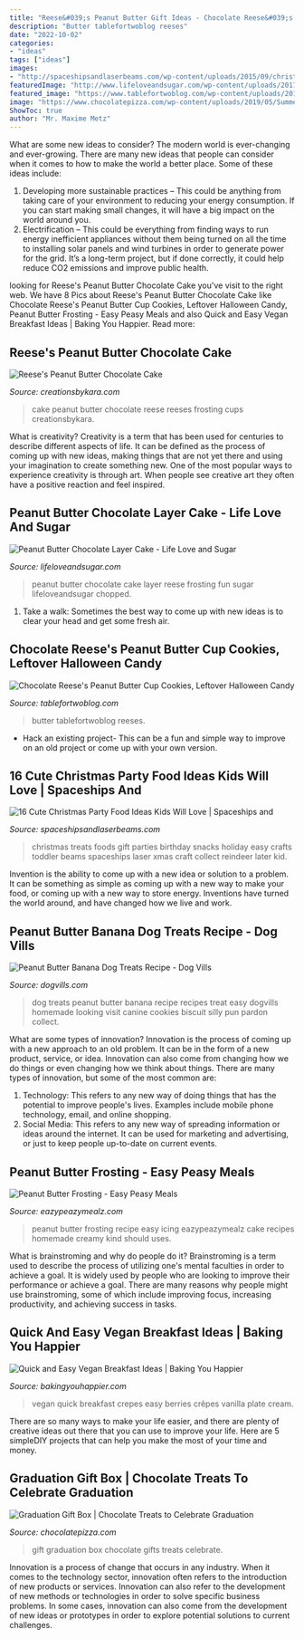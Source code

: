 ```yaml
---
title: "Reese&#039;s Peanut Butter Gift Ideas - Chocolate Reese&#039;s Peanut Butter Cup Cookies, Leftover Halloween Candy"
description: "Butter tablefortwoblog reeses"
date: "2022-10-02"
categories:
- "ideas"
tags: ["ideas"]
images:
- "http://spaceshipsandlaserbeams.com/wp-content/uploads/2015/09/christmas-party-food-ideas-for-kids.jpg"
featuredImage: "http://www.lifeloveandsugar.com/wp-content/uploads/2017/01/Peanut-Butter-Chocolate-Cake3.jpg"
featured_image: "https://www.tablefortwoblog.com/wp-content/uploads/2019/10/Chocolate-Reeses-Peanut-Butter-Cup-Cookies-10-1024x1536.jpg"
image: "https://www.chocolatepizza.com/wp-content/uploads/2019/05/Summer-Sensation-gift-box-graduation-1024x831.jpg"
ShowToc: true
author: "Mr. Maxime Metz"
---
```



What are some new ideas to consider?
The modern world is ever-changing and ever-growing. There are many new ideas that people can consider when it comes to how to make the world a better place. Some of these ideas include: 
1. Developing more sustainable practices – This could be anything from taking care of your environment to reducing your energy consumption. If you can start making small changes, it will have a big impact on the world around you. 
2. Electrification – This could be everything from finding ways to run energy inefficient appliances without them being turned on all the time to installing solar panels and wind turbines in order to generate power for the grid. It’s a long-term project, but if done correctly, it could help reduce CO2 emissions and improve public health. 

	

		
looking for Reese&#039;s Peanut Butter Chocolate Cake you've visit to the right web. We have 8 Pics about Reese&#039;s Peanut Butter Chocolate Cake like Chocolate Reese&#039;s Peanut Butter Cup Cookies, Leftover Halloween Candy, Peanut Butter Frosting - Easy Peasy Meals and also Quick and Easy Vegan Breakfast Ideas | Baking You Happier. Read more:
		
    
## Reese&#039;s Peanut Butter Chocolate Cake

<img loading=lazy src="https://www.creationsbykara.com/wp-content/uploads/2010/06/Reeses-Peanut-Butter-Cake-014-1.jpg" onerror="this.onerror=null;this.src='https://tse2.mm.bing.net/th?id=OIP.Fvx7fcQn-EplzikDI9kyQAHaLr&amp;pid=15.1';" alt="Reese&#039;s Peanut Butter Chocolate Cake">

_Source: creationsbykara.com_

>cake peanut butter chocolate reese reeses frosting cups creationsbykara. 

	

What is creativity?
Creativity is a term that has been used for centuries to describe different aspects of life. It can be defined as the process of coming up with new ideas, making things that are not yet there and using your imagination to create something new. One of the most popular ways to experience creativity is through art. When people see creative art they often have a positive reaction and feel inspired.

    
## Peanut Butter Chocolate Layer Cake - Life Love And Sugar

<img loading=lazy src="http://www.lifeloveandsugar.com/wp-content/uploads/2017/01/Peanut-Butter-Chocolate-Cake3.jpg" onerror="this.onerror=null;this.src='https://tse4.mm.bing.net/th?id=OIP.-ema5Nhnx1utVEumckjsGgHaLH&amp;pid=15.1';" alt="Peanut Butter Chocolate Layer Cake - Life Love and Sugar">

_Source: lifeloveandsugar.com_

>peanut butter chocolate cake layer reese frosting fun sugar lifeloveandsugar chopped. 

	

1. Take a walk: Sometimes the best way to come up with new ideas is to clear your head and get some fresh air.

    
## Chocolate Reese&#039;s Peanut Butter Cup Cookies, Leftover Halloween Candy

<img loading=lazy src="https://www.tablefortwoblog.com/wp-content/uploads/2019/10/Chocolate-Reeses-Peanut-Butter-Cup-Cookies-10-1024x1536.jpg" onerror="this.onerror=null;this.src='https://tse4.mm.bing.net/th?id=OIP.bUEKxpkTpnB3jx3x_DIlOgHaLH&amp;pid=15.1';" alt="Chocolate Reese&#039;s Peanut Butter Cup Cookies, Leftover Halloween Candy">

_Source: tablefortwoblog.com_

>butter tablefortwoblog reeses. 

	

- Hack an existing project- This can be a fun and simple way to improve on an old project or come up with your own version.

    
## 16 Cute Christmas Party Food Ideas Kids Will Love | Spaceships And

<img loading=lazy src="http://spaceshipsandlaserbeams.com/wp-content/uploads/2015/09/christmas-party-food-ideas-for-kids.jpg" onerror="this.onerror=null;this.src='https://tse2.mm.bing.net/th?id=OIP.3iK8rw67ZWsB_9TTw36rawHaLH&amp;pid=15.1';" alt="16 Cute Christmas Party Food Ideas Kids Will Love | Spaceships and">

_Source: spaceshipsandlaserbeams.com_

>christmas treats foods gift parties birthday snacks holiday easy crafts toddler beams spaceships laser xmas craft collect reindeer later kid. 

	

Invention is the ability to come up with a new idea or solution to a problem. It can be something as simple as coming up with a new way to make your food, or coming up with a new way to store energy. Inventions have turned the world around, and have changed how we live and work.

    
## Peanut Butter Banana Dog Treats Recipe - Dog Vills

<img loading=lazy src="https://www.dogvills.com/wp-content/uploads/2015/01/Banana-Peanut-Butter-Dog-Treats.jpg" onerror="this.onerror=null;this.src='https://tse2.mm.bing.net/th?id=OIP.Jr4WskoI6gs5g3Oi7ir8nwHaLH&amp;pid=15.1';" alt="Peanut Butter Banana Dog Treats Recipe - Dog Vills">

_Source: dogvills.com_

>dog treats peanut butter banana recipe recipes treat easy dogvills homemade looking visit canine cookies biscuit silly pun pardon collect. 

	

What are some types of innovation?
Innovation is the process of coming up with a new approach to an old problem. It can be in the form of a new product, service, or idea. Innovation can also come from changing how we do things or even changing how we think about things. There are many types of innovation, but some of the most common are: 
1) Technology: This refers to any new way of doing things that has the potential to improve people's lives. Examples include mobile phone technology, email, and online shopping. 
2) Social Media: This refers to any new way of spreading information or ideas around the internet. It can be used for marketing and advertising, or just to keep people up-to-date on current events.

    
## Peanut Butter Frosting - Easy Peasy Meals

<img loading=lazy src="https://www.eazypeazymealz.com/wp-content/uploads/2013/07/Peanut-Butter-Frosting-3-683x1024.jpg" onerror="this.onerror=null;this.src='https://tse2.mm.bing.net/th?id=OIP.CAJ2PrFpjA5h-LfKF5XaagHaLG&amp;pid=15.1';" alt="Peanut Butter Frosting - Easy Peasy Meals">

_Source: eazypeazymealz.com_

>peanut butter frosting recipe easy icing eazypeazymealz cake recipes homemade creamy kind should uses. 

	

What is brainstroming and why do people do it?
Brainstroming is a term used to describe the process of utilizing one's mental faculties in order to achieve a goal. It is widely used by people who are looking to improve their performance or achieve a goal. There are many reasons why people might use brainstroming, some of which include improving focus, increasing productivity, and achieving success in tasks.

    
## Quick And Easy Vegan Breakfast Ideas | Baking You Happier

<img loading=lazy src="https://www.bakingyouhappier.com/wp-content/uploads/2019/01/11-683x1024.jpeg" onerror="this.onerror=null;this.src='https://tse1.mm.bing.net/th?id=OIP.T38Y208HMMnQpCQ7mB1MfAHaLG&amp;pid=15.1';" alt="Quick and Easy Vegan Breakfast Ideas | Baking You Happier">

_Source: bakingyouhappier.com_

>vegan quick breakfast crepes easy berries crêpes vanilla plate cream. 

	

There are so many ways to make your life easier, and there are plenty of creative ideas out there that you can use to improve your life. Here are 5 simpleDIY projects that can help you make the most of your time and money.

    
## Graduation Gift Box | Chocolate Treats To Celebrate Graduation

<img loading=lazy src="https://www.chocolatepizza.com/wp-content/uploads/2019/05/Summer-Sensation-gift-box-graduation-1024x831.jpg" onerror="this.onerror=null;this.src='https://tse3.mm.bing.net/th?id=OIP.ufVNOzEhfYoiHLOrJC-ohgHaGA&amp;pid=15.1';" alt="Graduation Gift Box | Chocolate Treats to Celebrate Graduation">

_Source: chocolatepizza.com_

>gift graduation box chocolate gifts treats celebrate. 

	

Innovation is a process of change that occurs in any industry. When it comes to the technology sector, innovation often refers to the introduction of new products or services. Innovation can also refer to the development of new methods or technologies in order to solve specific business problems. In some cases, innovation can also come from the development of new ideas or prototypes in order to explore potential solutions to current challenges.

